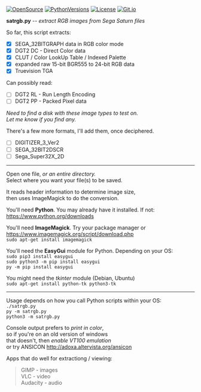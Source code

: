 [![OpenSource](https://img.shields.io/badge/Open-Source-orange.svg)](https://github.com/doyousketch2)  [![PythonVersions](https://img.shields.io/badge/Python-3.x-blue.svg)](https://www.python.org/)  [![License](https://img.shields.io/badge/license-GPL--v3-lightgrey.svg)](https://www.gnu.org/licenses/gpl-3.0.en.html)  [![Git.io](https://img.shields.io/badge/Git.io-vNcV1-233139.svg)](https://git.io/vNcV1) 

**satrgb.py** -- *extract RGB images from Sega Saturn files*  

So far, this script extracts:  
- [x] SEGA_32BITGRAPH data in RGB color mode  
- [x] DGT2 DC - Direct Color data  
- [x] CLUT / Color LookUp Table / Indexed Palette  
- [x] expanded raw 15-bit BGR555 to 24-bit RGB data  
- [x] Truevision TGA  

Can possibly read:  
- [ ] DGT2 RL - Run Length Encoding  
- [ ] DGT2 PP - Packed Pixel data  

*Need to find a disk with these image types to test on.*  
*Let me know if you find any.*  

There's a few more formats, I'll add them, once deciphered.  
- [ ] DIGITIZER_3_Ver2
- [ ] SEGA_32BIT2DSCR
- [ ] Sega_Super32X_2D

---

Open one file, *or an entire directory.*  
Select where you want your file(s) to be saved.  

It reads header information to determine image size,  
then uses ImageMagick to do the conversion.  

You'll need **Python**.  You may already have it installed.  If not:  
https://www.python.org/downloads

You'll need **ImageMagick**.  Try your package manager or  
https://www.imagemagick.org/script/download.php  
    `sudo apt-get install imagemagick`  

You'll need the **EasyGui** module for Python.  Depending on your OS:  
    `sudo pip3 install easygui`  
    `sudo python3 -m pip install easygui`  
    `py -m pip install easygui`  

You might need the *tkinter* module (Debian, Ubuntu)  
    `sudo apt-get install python-tk python3-tk`  

---
Usage depends on how you call Python scripts within your OS:  
    `./satrgb.py`  
    `py -m satrgb.py`  
    `python3 -m satrgb.py`  

Console output prefers to *print in color*,  
so if you're on an old version of windows  
that doesn't, then *enable VT100 emulation*  
or try ANSICON  http://adoxa.altervista.org/ansicon  

Apps that do well for extractiong / viewing:  
>GIMP - images  
>VLC - video  
>Audacity - audio  

